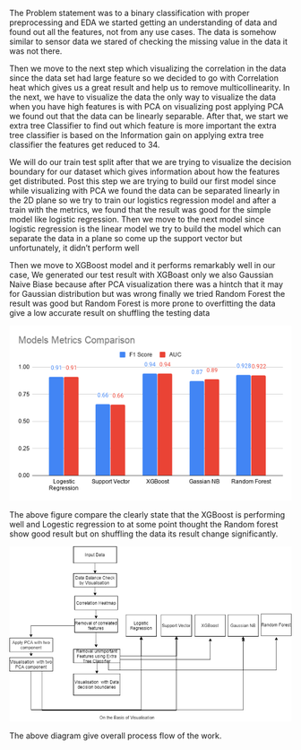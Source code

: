 The Problem statement was to a binary classification with proper preprocessing and EDA we started getting an understanding of data and found out all the features, not from any use cases. The data is somehow similar to sensor data we stared of checking the missing value in the data it was not there.

Then we move to the next step which visualizing the correlation in the data since the data set had large feature so we decided to go with Correlation heat which gives us a great result and help us to remove multicollinearity.
In the next, we have to visualize the data the only way to visualize the data when you have high features is with PCA on visualizing post applying PCA we found out that the data can be linearly separable.
After that, we start we extra tree Classifier to find out which feature is more important the extra tree classifier is based on the Information gain on applying extra tree classifier the features get reduced to 34.

We will do our train test split after that we are trying to visualize the decision boundary for our dataset which gives information about how the features get distributed.
Post this step we are trying to build our first model since while visualizing with PCA we found the data can be separated linearly in the 2D plane so we try to train our logistics regression model and after a train with the metrics, we found that the result was good for the simple model like logistic regression.
Then we move to the next model since logistic regression is the linear model we try to build the model which can separate the data in a plane so come up the support vector but unfortunately, it didn’t perform well

Then we move to XGBoost model and it performs remarkably well in our case, We generated our test result with XGBoast only we also Gaussian Naive Biase because after PCA visualization there was a hintch that it may for Gaussian distribution but was wrong finally we tried Random Forest the result was good but Random Forest is more prone to overfitting the data give a low accurate result on shuffling the testing data

![alt text](https://github.com/sachin16495/Arya_assignment/blob/master/Models%20Metrics%20Comparison.png)

The above figure compare the clearly state that the XGBoost is performing well and Logestic regression to at some point thought the Random forest show good result but on shuffling the data its result change significantly.

![alt text](https://github.com/sachin16495/Arya_assignment/blob/master/Architecture_Diagram.png)

The above diagram give overall process flow of the work.
